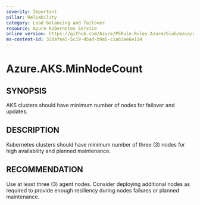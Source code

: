 ```yaml
---
severity: Important
pillar: Reliability
category: Load balancing and failover
resource: Azure Kubernetes Service
online version: https://github.com/Azure/PSRule.Rules.Azure/blob/main/docs/en/rules/Azure.AKS.MinNodeCount.md
ms-content-id: 320afea5-5c19-45ad-b9a5-c1a63ae6e114
---
```


# Azure.AKS.MinNodeCount

## SYNOPSIS

AKS clusters should have minimum number of nodes for failover and updates.

## DESCRIPTION

Kubernetes clusters should have minimum number of three (3) nodes for high availability and planned maintenance.

## RECOMMENDATION

Use at least three (3) agent nodes.
Consider deploying additional nodes as required to provide enough resiliency during nodes failures or planned maintenance.

